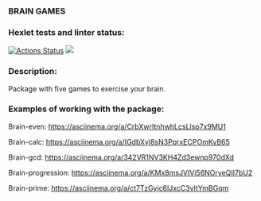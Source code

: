 ### BRAIN GAMES
### Hexlet tests and linter status:
[![Actions Status](https://github.com/TarenTheHandsome/python-project-49/actions/workflows/hexlet-check.yml/badge.svg)](https://github.com/TarenTheHandsome/python-project-49/actions)
<a href="https://codeclimate.com/github/TarenTheHandsome/python-project-49/maintainability"><img src="https://api.codeclimate.com/v1/badges/655ef140eaf0e79645c3/maintainability" /></a>
### Description:
Package with five games to exercise your brain.
### Examples of working with the package:

Brain-even: https://asciinema.org/a/CrbXwrItnhwhLcsLlsp7x9MU1

Brain-calc: https://asciinema.org/a/IGdbXyl8sN3PprxECPOmKyB65

Brain-gcd: https://asciinema.org/a/342VR1NV3KH4Zd3ewnp970dXd

Brain-progression: https://asciinema.org/a/KMx8msJVIVi56NOryeQII7bU2

Brain-prime: https://asciinema.org/a/ct7TzGyjc6lJxcC3vItYmBGqm